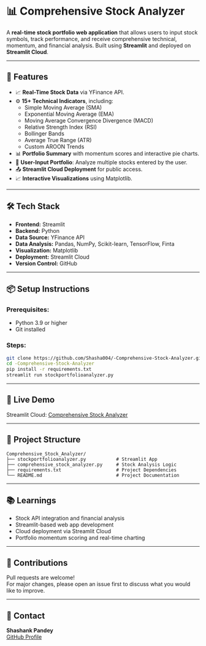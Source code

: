 
# 📊 Comprehensive Stock Analyzer

A **real-time stock portfolio web application** that allows users to input stock symbols, track performance, and receive comprehensive technical, momentum, and financial analysis. Built using **Streamlit** and deployed on **Streamlit Cloud**.

---

## 🚀 Features
- 📈 **Real-Time Stock Data** via YFinance API.
- ⚙️ **15+ Technical Indicators**, including:
  - Simple Moving Average (SMA)
  - Exponential Moving Average (EMA)
  - Moving Average Convergence Divergence (MACD)
  - Relative Strength Index (RSI)
  - Bollinger Bands
  - Average True Range (ATR)
  - Custom AROON Trends
- 📊 **Portfolio Summary** with momentum scores and interactive pie charts.
- 🔎 **User-Input Portfolio**: Analyze multiple stocks entered by the user.
- 📤 **Streamlit Cloud Deployment** for public access.
- 📈 **Interactive Visualizations** using Matplotlib.

---

## 🛠️ Tech Stack
- **Frontend:** Streamlit
- **Backend:** Python
- **Data Source:** YFinance API
- **Data Analysis:** Pandas, NumPy, Scikit-learn, TensorFlow, Finta
- **Visualization:** Matplotlib
- **Deployment:** Streamlit Cloud
- **Version Control:** GitHub

---

## 📦 Setup Instructions
### Prerequisites:
- Python 3.9 or higher
- Git installed

### Steps:
```bash
git clone https://github.com/Shasha004/-Comprehensive-Stock-Analyzer.git
cd -Comprehensive-Stock-Analyzer
pip install -r requirements.txt
streamlit run stockportfolioanalyzer.py
```

---

## 🔗 Live Demo
Streamlit Cloud: [Comprehensive Stock Analyzer](https://shasha004-comprehensive-stock-analyzer.streamlit.app/)

---

## 📂 Project Structure
```
Comprehensive_Stock_Analyzer/
├── stockportfolioanalyzer.py           # Streamlit App
├── comprehensive_stock_analyzer.py     # Stock Analysis Logic
├── requirements.txt                    # Project Dependencies
└── README.md                           # Project Documentation
```

---

## 📚 Learnings
- Stock API integration and financial analysis
- Streamlit-based web app development
- Cloud deployment via Streamlit Cloud
- Portfolio momentum scoring and real-time charting

---

## 🤝 Contributions
Pull requests are welcome!  
For major changes, please open an issue first to discuss what you would like to improve.

---

## 📧 Contact
**Shashank Pandey**  
[GitHub Profile](https://github.com/Shasha004)
